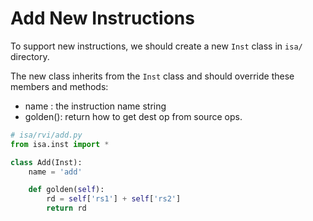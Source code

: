 # Add New Instructions

To support new instructions, we should create a new `Inst` class in `isa/`
directory.

The new class inherits from the `Inst` class and should override these members
and methods:

 - name : the instruction name string
 - golden(): return how to get dest op from source ops.

```python
# isa/rvi/add.py
from isa.inst import *

class Add(Inst):
    name = 'add'

    def golden(self):
        rd = self['rs1'] + self['rs2']
        return rd
```